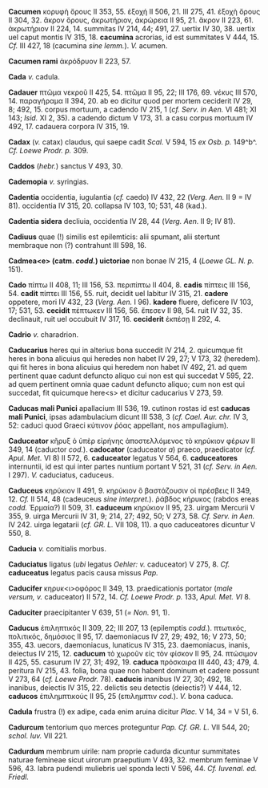 **Cacumen** κορυφὴ ὄρους II 353, 55. ἐξοχή II 506, 21. III 275, 41.
ἐξοχὴ ὄρους II 304, 32. ἄκρον ὄρους, ἀκρωτήριον, ἀκρώρεια II 95, 21.
ἄκρον II 223, 61. ἀκρωτήριον II 224, 14. summitas IV 214, 44; 491, 27.
uertix IV 30, 38. uertix uel caput montis IV 315, 18. **cacumina**
acrorias, id est summitates V 444, 15. *Cf.* III 427, 18 (cacumina *sine
lemm.*). *V.* acumen.

**Cacumen rami** ἀκρόδρυον II 223, 57.

**Cada** *v.* cadula.

**Cadauer** πτῶμα νεκροῦ II 425, 54. πτῶμα II 95, 22; III 176, 69. νέκυς
III 570, 14. παραγήραμα II 394, 20. ab eo dicitur quod per mortem
ceciderit IV 29, 8; 492, 15. corpus mortuum, a cadendo IV 215, 1 (*cf.
Serv. in Aen.* VI 481; XI 143; *Isid.* XI 2, 35). a cadendo dictum V
173, 31. a casu corpus mortuum IV 492, 17. cadauera corpora IV 315, 19.

**Cadax** (*v.* catax) claudus, qui saepe cadit *Scal.* V 594, 15 *ex
Osb. p.* 149^b^. *Cf. Loewe Prodr. p.* 309.

**Caddos** (*hebr.*) sanctus V 493, 30.

**Cademopia** *v.* syringias.

**Cadentia** occidentia, iugulantia (*cf.* caedo) IV 432, 22 (*Verg.*
*Aen.* II 9 = IV 81). occidentia IV 315, 20. collapsa IV 103, 10; 531,
48 (kad.).

**Cadentia sidera** decliuia, occidentia IV 28, 44 (*Verg. Aen.* II 9;
IV 81).

**Cadiuus** quae (!) similis est epilemticis: alii spumant, alii
stertunt membraque non (?) contrahunt III 598, 16.

**Cadmea\<e\> (catm. *codd.*) uictoriae** non bonae IV 215, 4
(*Loewe GL. N. p.* 151).

**Cado** πίπτω II 408, 11; III 156, 53. περιπίπτω II 404, 8. **cadis**
πίπτεις III 156, 54. **cadit** πίπτει III 156, 55. ruit, decidit uel
labitur IV 315, 21. **cadere** oppetere, mori IV 432, 23 (*Verg. Aen.*
I 96). **kadere** fluere, deficere IV 103, 17; 531, 53. **cecidit**
πέπτωκεν III 156, 56. ἔπεσεν II 98, 54. ruit IV 32, 35. declinauit, ruit
uel occubuit IV 317, 16. **ceciderit** ἐκπέσῃ II 292, 4.

**Cadrio** *v.* charadrion.

**Caducarius** heres qui in alterius bona succedit IV 214, 2. quicumque
fit heres in bona alicuius qui heredes non habet IV 29, 27; V 173, 32
(heredem). qui fit heres in bona alicuius qui heredem non habet IV 492,
21. ad quem pertinent quae cadunt defuncto aliquo cui non est qui
succedat V 595, 22. ad quem pertinent omnia quae cadunt defuncto aliquo;
cum non est qui succedat, fit quicumque here\<s\> et dicitur caducarius
V 273, 59.

**Caducas mali Punici** apallacium III 536, 19. cutinon rostas id est
**caducas mali Punici**, ipsas adambulacium dicunt III 538, 3 (*cf.
Cael. Aur. chr.* IV 3, 52: caduci quod Graeci κύτινον ῥόας appellant,
nos ampullagium).

**Caduceator** κῆρυξ ὁ ὑπὲρ εἰρήνης ἀποστελλόμενος τὸ κηρύκιον φέρων II
349, 14 (caductor *cod.*). **cadocator** (caduceator *a*) praeco,
praedicator (*cf. Apul. Met.* VI 8) II 572, 6. **caduceator** legatus V
564, 6. **caduceatores** internuntii, id est qui inter partes nuntium
portant V 521, 31 (*cf. Serv. in Aen.* I 297). *V.* caduciatus,
caduceus.

**Caduceus** κηρύκιον II 491, 9. κηρύκιον ὃ βαστάζουσιν οἱ πρέσβεις II
349, 12. *Cf.* II 514, 48 (cadeuceus *sine interpret.*). ῥάβδος
κήρυκος (rabdos ereas *codd.* Ἑρμαία?) II 509, 31. **caduceum** κηρύκιον
II 95, 23. uirgam Mercurii V 355, 9. uirga Mercurii IV 31, 9; 214, 27;
492, 50; V 273, 58. *Cf. Serv. in Aen.* IV 242. uirga legatarii (*cf.
GR. L.* VII 108, 11). a quo caduceatores dicuntur V 550, 8.

**Caducia** *v.* comitialis morbus.

**Caduciatus** ligatus (*ubi* legatus *Oehler: v.* caduceator) V 275, 8.
*Cf.* **caduceatus** legatus pacis causa missus *Pap.*

**Caducifer** κηρυκ\<ι\>οφόρος II 349, 13. praedicationis portator
(*male versum, v.* caduceator) II 572, 14. *Cf. Loewe Prodr. p.* 133,
*Apul. Met. VI* 8.

**Caduciter** praecipitanter V 639, 51 (*= Non.* 91, 1).

**Caducus** ἐπιληπτικός II 309, 22; III 207, 13 (epilemptis *codd.*).
πτωτικός, πολιτικός, δημόσιος II 95, 17. daemoniacus IV 27, 29; 492, 16;
V 273, 50; 355, 43. uecors, daemoniacus, lunaticus IV 315, 23.
daemoniacus, inanis, deiectus IV 215, 12. **caducum** τὸ χωροῦν εἰς τὸν
φίσκον II 95, 24. πτώσιμον II 425, 55. casurum IV 27, 31; 492, 19.
**caduca** πρόσκαιρα III 440, 43; 479, 4. peritura IV 215, 43. folia,
bona quae non habent dominum et cadere possunt V 273, 64 (*cf. Loewe
Prodr.* 78). **caducis** inanibus IV 27, 30; 492, 18. inanibus, deiectis
IV 315, 22. delictis seu detectis (deiectis?) V 444, 12. **caducos**
ἐπιλημπτικούς II 95, 25 (επιλημπτιν *cod.*). *V.* bona caduca.

**Cadula** frustra (!) ex adipe, cada enim aruina dicitur *Plac.* V 14,
34 = V 51, 6.

**Cadurcum** tentorium quo merces proteguntur *Pap. Cf. GR. L.* VII 544,
20; *schol. Iuv.* VII 221.

**Cadurdum** membrum uirile: nam proprie cadurda dicuntur summitates
naturae femineae sicut uirorum praeputium V 493, 32. membrum feminae V
596, 43. labra pudendi muliebris uel sponda lecti V 596, 44. *Cf.
Iuvenal. ed. Friedl.*
